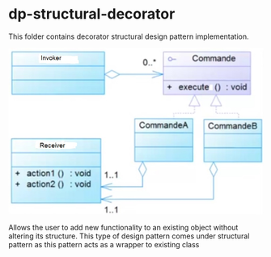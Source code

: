 dp-structural-decorator
==========================

This folder contains decorator structural design pattern implementation.

![alt text](https://github.com/FaroukBENGHARSSALLAH/design-pattern/blob/master/dp-behavioral/dp-behavioral-command/dp-behavioral-command.jpg "decorator pattern")

Allows the user to add new functionality to an existing object without altering its structure. This type of design pattern comes under structural pattern as this pattern acts as a wrapper to existing class
